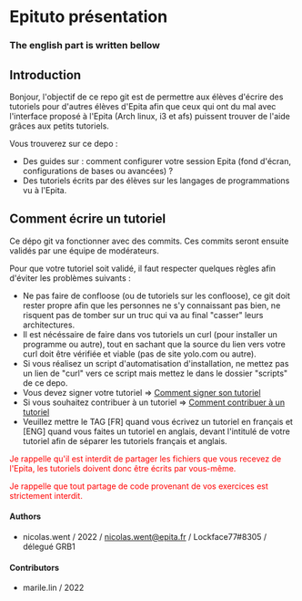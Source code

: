 # Epituto présentation

### The english part is written bellow

## Introduction

Bonjour, l'objectif de ce repo git est de permettre aux élèves d'écrire des tutoriels pour d'autres élèves d'Epita afin que ceux qui ont du mal avec l'interface proposé à l'Epita (Arch linux, i3 et afs) puissent trouver de l'aide grâces aux petits tutoriels.

Vous trouverez sur ce depo :
* Des guides sur : comment configurer votre session Epita (fond d'écran, configurations de bases ou avancées) ?
* Des tutoriels écrits par des élèves sur les langages de programmations vu à l'Epita.

## Comment écrire un tutoriel

Ce dépo git va fonctionner avec des commits. Ces commits seront ensuite validés par une équipe de modérateurs.

Pour que votre tutoriel soit validé, il faut respecter quelques règles afin d'éviter les problèmes suivants :
* Ne pas faire de confloose (ou de tutoriels sur les confloose), ce git doit rester propre afin que les personnes ne s'y connaissant pas bien, ne risquent pas de tomber sur un truc qui va au final "casser" leurs architectures.
* Il est nécéssaire de faire dans vos tutoriels un curl (pour installer un programme ou autre), tout en sachant que la source du lien vers votre curl doit être vérifiée et viable (pas de site yolo.com ou autre).
* Si vous réalisez un script d'automatisation d'installation, ne mettez pas un lien de "curl" vers ce script mais mettez le dans le dossier "scripts" de ce depo.
* Vous devez signer votre tutoriel => [Comment signer son tutoriel](https://github.com/NicolasWent/Epituto/blob/master/Comment%20signer%20son%20tutoriel.md)
* Si vous souhaitez contribuer à un tutoriel => [Comment contribuer à un tutoriel](https://github.com/NicolasWent/Epituto/blob/master/Comment%20contribuer%20%C3%A0%20un%20tutoriel.md)
* Veuillez mettre le TAG [FR] quand vous écrivez un tutoriel en français et [ENG] quand vous faites un tutoriel en anglais, devant l'intitulé de votre tutoriel afin de séparer les tutoriels français et anglais.

<font color="red">Je rappelle qu'il est interdit de partager les fichiers que vous recevez de l'Epita, les tutoriels doivent donc être écrits par vous-même.

Je rappelle que tout partage de code provenant de vos exercices est strictement interdit.</font>

#### Authors
* nicolas.went / 2022 / nicolas.went@epita.fr / Lockface77#8305 / délegué GRB1

#### Contributors
* marile.lin / 2022
